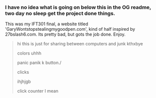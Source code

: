 ###    I have no idea what is going on below this in the OG readme, two day no sleep get the project done things. 

This was my IFT301 final, a website titled 'GaryWontstopstealingmygoodpen.com', kind of half inspired by 27bslash6.com. Its pretty bad, but gots the job done. Enjoy.  



> hi this is just for sharing between computers and junk kthxbye
>
> colors
> uhhh
>
>
>
>
> panic
> panik
> k
> button./
>
> clicks
>
> ihjhjgb
>
> click counter I mean

 
